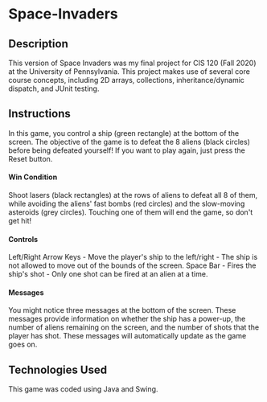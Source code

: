 # Space-Invaders

## Description
This version of Space Invaders was my final project for CIS 120 (Fall 2020) at the University of Pennsylvania.
This project makes use of several core course concepts, including 2D arrays, collections, inheritance/dynamic dispatch, and JUnit testing.

## Instructions
In this game, you control a ship (green rectangle) at the bottom of the screen.  The objective of the game is to defeat the 8 aliens (black circles) before being defeated yourself!  If you want to play again, just press the Reset button.
                
#### Win Condition
Shoot lasers (black rectangles) at the rows of aliens to defeat all 8 of them, while avoiding the aliens' fast bombs (red circles) and the slow-moving asteroids (grey circles).  Touching one of them will end the game, so don't get hit!
                
#### Controls
Left/Right Arrow Keys - Move the player's ship to the left/right - The ship is not allowed to move out of the bounds of the screen.
Space Bar - Fires the ship's shot - Only one shot can be fired at an alien at a time.
                
#### Messages
You might notice three messages at the bottom of the screen.  These messages provide information on whether the ship has a power-up, the number of aliens remaining on the screen, and the number of shots that the player has shot.  These messages will automatically update as the game goes on.


## Technologies Used
This game was coded using Java and Swing.